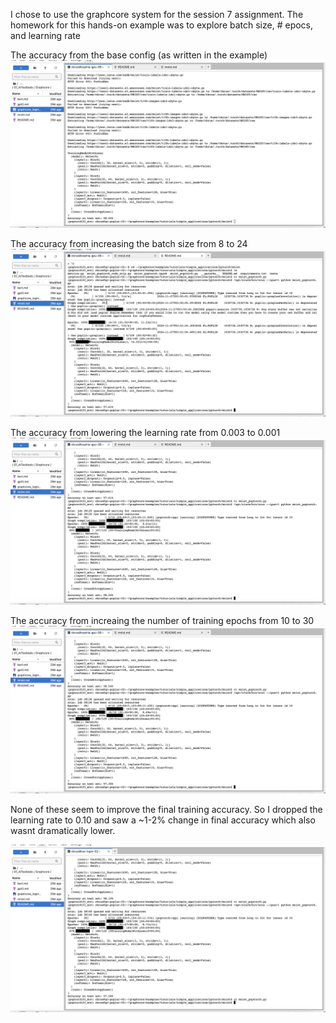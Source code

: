 I chose to use the graphcore system for the session 7 assignment. The homework for this hands-on example was to explore batch size, # epocs, and learning rate 

The accuracy from the base config (as written in the example)
![base_config](graphcore_mnist_baseconfig.png)

The accuracy from increasing the batch size from 8 to 24
![batch_size_24](graphcore_mnist_batchsize_24.png)

The accuracy from lowering the learning rate from 0.003 to 0.001
![LR_0.01](graphcore_mnist_LR_001.png)

The accuracy from increaing the number of training epochs from 10 to 30
![Epochs_30](graphcore_mnist_epoch_30.png)


None of these seem to improve the final training accuracy. So I dropped the learning rate to 0.10 and saw a ~1-2% change in final accuracy which also wasnt dramatically lower.


![LR_0.10](graphcore_mnist_LR_010.png)
